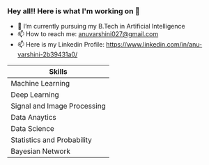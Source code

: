 ### Hey all!! Here is what I'm working on 👋

- 🔭 I’m currently pursuing my B.Tech in Artificial Intelligence
- 📫 How to reach me: anuvarshini027@gmail.com
- 📫 Here is my Linkedin Profile: https://www.linkedin.com/in/anu-varshini-2b39431a0/

| Skills        |  
| ------------- |
| Machine Learning| 
| Deep Learning | 
| Signal and Image Processing| 
| Data Anaytics | 
| Data Science | 
| Statistics and Probability | 
| Bayesian Network | 
